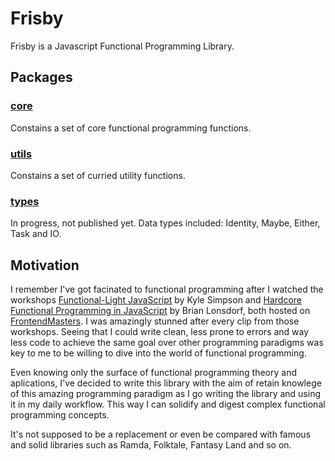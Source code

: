 # Frisby

Frisby is a Javascript Functional Programming Library.

## Packages

### [core](packages/core)

<!-- ![functions-coverage](packages/core/coverage/badge-functions.svg) -->

Constains a set of core functional programming functions.

### [utils](packages/utils)

Constains a set of curried utility functions.

### [types](packages/types)

In progress, not published yet.
Data types included: Identity, Maybe, Either, Task and IO.

## Motivation

I remember I've got facinated to functional programming after I watched the workshops [Functional-Light JavaScript](https://frontendmasters.com/courses/functional-javascript-v3/) by Kyle Simpson and [Hardcore Functional Programming in JavaScript](https://frontendmasters.com/courses/hardcore-js-v2/) by Brian Lonsdorf, both hosted on [FrontendMasters](https://frontendmasters.com/). I was amazingly stunned after every clip from those workshops. Seeing that I could write clean, less prone to errors and way less code to achieve the same goal over other programming paradigms was key to me to be willing to dive into the world of functional programming.

Even knowing only the surface of functional programming theory and aplications, I've decided to write this library with the aim of retain knowlege of this amazing programming paradigm as I go writing the library and using it in my daily workflow. This way I can solidify and digest complex functional programming concepts.

It's not supposed to be a replacement or even be compared with famous and solid libraries such as Ramda, Folktale, Fantasy Land and so on.
